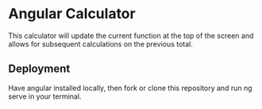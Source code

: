# Angular Calculator

This calculator will update the current function at the top of the screen and allows for subsequent calculations on the previous total. 


## Deployment

Have angular installed locally, then fork or clone this repository and run ng serve in your terminal. 
